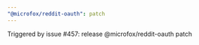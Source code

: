 ```yaml
---
"@microfox/reddit-oauth": patch
---
```


Triggered by issue #457: release @microfox/reddit-oauth patch
